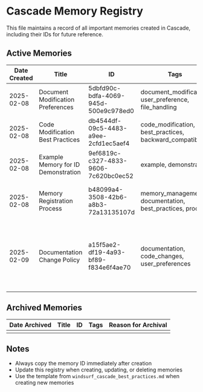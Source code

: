# Cascade Memory Registry

This file maintains a record of all important memories created in Cascade, including their IDs for future reference.

## Active Memories

| Date Created | Title | ID | Tags | Purpose |
|--------------|-------|----|----|---------|
| 2025-02-08 | Document Modification Preferences | 5dbfd90c-bdfa-4069-945d-500e9c978ed0 | document_modification, user_preference, file_handling | Control which files can be modified |
| 2025-02-08 | Code Modification Best Practices | db4544df-09c5-4483-a9ee-2cfd1ec5aef4 | code_modification, best_practices, backward_compatibility | Define standards for code changes |
| 2025-02-08 | Example Memory for ID Demonstration | 9ef6819c-c327-4833-9606-7c620bc0ec52 | example, demonstration | Used to demonstrate memory ID tracking |
| 2025-02-08 | Memory Registration Process | b48099a4-3508-42b6-a8b3-72a13135107d | memory_management, documentation, best_practices, process | Define process for registering and tracking memories |
| 2025-02-09 | Documentation Change Policy | a15f5ae2-df19-4a93-bf89-f834e6f4ae70 | documentation, code_changes, user_preferences | Ensure documentation remains unchanged during code changes unless explicitly requested |

## Archived Memories

| Date Archived | Title | ID | Tags | Reason for Archival |
|---------------|-------|----|----|-------------------|
| | | | | |

## Notes
- Always copy the memory ID immediately after creation
- Update this registry when creating, updating, or deleting memories
- Use the template from `windsurf_cascade_best_practices.md` when creating new memories
